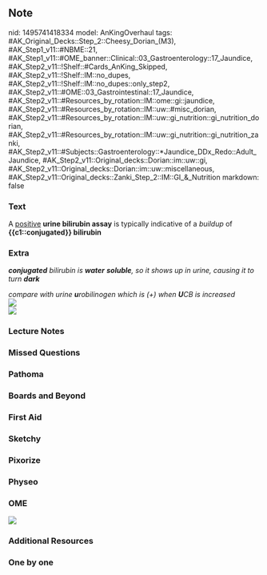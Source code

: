 ## Note
nid: 1495741418334
model: AnKingOverhaul
tags: #AK_Original_Decks::Step_2::Cheesy_Dorian_(M3), #AK_Step1_v11::#NBME::21, #AK_Step1_v11::#OME_banner::Clinical::03_Gastroenterology::17_Jaundice, #AK_Step2_v11::!Shelf::#Cards_AnKing_Skipped, #AK_Step2_v11::!Shelf::IM::no_dupes, #AK_Step2_v11::!Shelf::IM::no_dupes::only_step2, #AK_Step2_v11::#OME::03_Gastrointestinal::17_Jaundice, #AK_Step2_v11::#Resources_by_rotation::IM::ome::gi::jaundice, #AK_Step2_v11::#Resources_by_rotation::IM::uw::#misc_dorian, #AK_Step2_v11::#Resources_by_rotation::IM::uw::gi_nutrition::gi_nutrition_dorian, #AK_Step2_v11::#Resources_by_rotation::IM::uw::gi_nutrition::gi_nutrition_zanki, #AK_Step2_v11::#Subjects::Gastroenterology::*Jaundice_DDx_Redo::Adult_Jaundice, #AK_Step2_v11::Original_decks::Dorian::im::uw::gi, #AK_Step2_v11::Original_decks::Dorian::im::uw::miscellaneous, #AK_Step2_v11::Original_decks::Zanki_Step_2::IM::GI_&_Nutrition
markdown: false

### Text
A <u>positive</u> <b>urine bilirubin assay</b> is typically
indicative of a <i>buildup</i> of <b>{{c1::conjugated}}
bilirubin</b>

### Extra
<i><b>conjugated</b> bilirubin is <b>water</b> <b>soluble</b>, so
it shows up in urine, causing it to turn <b>dark</b></i>
<div>
  <div>
    <i>compare with urine <b>u</b>robilinogen which is (+) when
    <b>U</b>CB is increased</i>
    <div>
      <b><i><img src="paste-2219454414979073.jpg"></i></b>
    </div>
    <div>
      <div>
        <i><b><img src="womp.jpg"></b></i>
      </div>
    </div>
  </div>
</div>

### Lecture Notes


### Missed Questions


### Pathoma


### Boards and Beyond


### First Aid


### Sketchy


### Pixorize


### Physeo


### OME
<div class="ome-widget">
  <a href=
  "https://onlinemeded.org/spa/gastroenterology/jaundice/acquire?ref=anki">
  <img src="_OME_AnkiFlashcards_Lesson_4.png"></a>
</div>

### Additional Resources


### One by one

